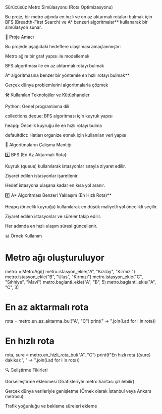 Sürücüsüz Metro Simülasyonu (Rota Optimizasyonu)

Bu proje, bir metro ağında en hızlı ve en az aktarmalı rotaları bulmak için BFS (Breadth-First Search) ve A* benzeri algoritmalar** kullanarak bir simülasyon sunar.

🚀 Proje Amacı

Bu projede aşağıdaki hedeflere ulaşılması amaçlanmıştır:

Metro ağını bir graf yapısı ile modellemek

BFS algoritması ile en az aktarmalı rotayı bulmak

A* algoritmasına benzer bir yöntemle en hızlı rotayı bulmak**

Gerçek dünya problemlerini algoritmalarla çözmek

🛠 Kullanılan Teknolojiler ve Kütüphaneler

Python: Genel programlama dili

collections.deque: BFS algoritması için kuyruk yapısı

heapq: Öncelik kuyruğu ile en hızlı rotayı bulma

defaultdict: Hatları organize etmek için kullanılan veri yapısı

📌 Algoritmaların Çalışma Mantığı

1️⃣ BFS (En Az Aktarmalı Rota)

Kuyruk (queue) kullanılarak istasyonlar sırayla ziyaret edilir.

Ziyaret edilen istasyonlar işaretlenir.

Hedef istasyona ulaşana kadar en kısa yol aranır.

2️⃣ A* Algoritması Benzeri Yaklaşım (En Hızlı Rota)**

Heapq (öncelik kuyruğu) kullanılarak en düşük maliyetli yol öncelikli seçilir.

Ziyaret edilen istasyonlar ve süreler takip edilir.

Her adımda en hızlı ulaşım süresi güncellenir.

📊 Örnek Kullanım

# Metro ağı oluşturuluyor
metro = MetroAgi()
metro.istasyon_ekle("A", "Kızılay", "Kırmızı")
metro.istasyon_ekle("B", "Ulus", "Kırmızı")
metro.istasyon_ekle("C", "Sıhhiye", "Mavi")
metro.baglanti_ekle("A", "B", 5)
metro.baglanti_ekle("A", "C", 3)

# En az aktarmalı rota
rota = metro.en_az_aktarma_bul("A", "C")
print(" -> ".join(i.ad for i in rota))

# En hızlı rota
rota, sure = metro.en_hizli_rota_bul("A", "C")
print(f"En hızlı rota ({sure} dakika):", " -> ".join(i.ad for i in rota))


🔍 Geliştirme Fikirleri

Görselleştirme eklenmesi (Grafikleriyle metro haritası çizilebilir)

Gerçek dünya verileriyle genişletme (Örnek olarak İstanbul veya Ankara metrosu)

Trafik yoğunluğu ve bekleme süreleri ekleme
